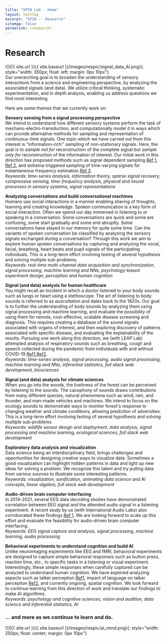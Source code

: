 ```yaml
---
title: "SPIN Lab - Home"
layout: textlay
excerpt: "SPIN -- Research"
sitemap: false
permalink: /research/
---
```

 
# Research
 
![]({{ site.url }}{{ site.baseurl }}/images/respic/signal_data_AI.png){: style="width: 350px; float: left; margin: 0px 10px"}
\
Our overarching goal is to broaden the understanding of sensory interactions from a science and engineering perspective, by analyzing the associated signals (and data). We utilize critical thinking, systematic experimentation, and in depth analysis, enabling us address questions we find most interesting.
<!-- This direction of research is possible thanks also to Neeraj's broad background with different research themes: speech signal modeling and audio signal processing (at IISc), understanding speech perception using behavioral and neural signals (at CMU), sound-based respiratory health diagnosis (at IISc), and spatial audio cognition (at Fraunhofer IIS). -->
 
Here are some themes that we currently work on:
 
**Sensory sensing from a signal processing perspective**\
We intend to understand how different sensory systems perform the task of mechano-electro-transduction, and computationally model it in ways which can provide alternative methods for sampling and representation of continuous-time signals. One topic which we have carved out from this interest is "information-rich'' sampling of non-stationary signals. Here, the goal is to *sample not for* reconstruction of the complete signal *but sample only for* reconstruction of the information of interest. Our initial work in this direction has proposed methods such as signal dependent sampling [Ref 1](https://ieeexplore.ieee.org/abstract/document/6288659), [Ref 2](https://ieeexplore.ieee.org/abstract/document/6983916), and extrema-triggered sampling of time-varying signals for instantaneous frequency estimation [Ref 3](https://www.sciencedirect.com/science/article/pii/S0165168415001383).\
*Keywords: time-series analysis, information theory, sparse signal recovery, compressive sensing, time-frequency analysis, physical and neural processes in sensory systems, signal representations*
 
**Analyzing conversations and build conversational machines**\
Humans use social interactions in a manner enabling sharing of thoughts, learning and creating knowledge. Spoken communication is a key form of social interaction. Often we spend our day immersed in listening to or speaking in a conversation. Some conversations are quick and some are confusing, some start gradually and some end abruptly. Some conversations have stayed in our memory for quite some time. Can the variants of spoken conversation be classified by analyzing the sensory signals exchanged during a conversation? Through this work we aim to explore human spoken conversations by capturing and analyzing the vocal, facial, breathing, heart beats and pupil signals of the participating individuals. This is a long-term effort involving testing of several hypothesis and solving multiple sub-problems.\
*Keywords: real-time multi-channel data acquisition and synchronization, signal processing, machine learning and NNs, psychology-based experiment design, perception and human cognition*
 
**Signal (and data) analysis for human healthcare**\
You might recall an incident in which a doctor listened to your body sounds such as lungs or heart using a stethoscope.
The art of listening to body sounds is referred to as *auscultation* and dates back to the 1820s. Our goal is to further the understanding of body sounds by analyzing them using signal processing and machine learning, and evaluate the possibility of using them for remote, cost-effective, scalable disease screening and diagnosis. This requires creating a database of the sound signals associated with organs of interest, and then exploring discovery of patterns associated with specific disease, and evaluating the explainability of the results. Pursuing one work along this direction, we (with LEAP Lab) attempted analysis of respiratory sounds such as breathing, cough and speech collected during the pandemic from individuals with and without COVID-19 [Ref1](http://eprints.iisc.ac.in/67641/1/coswara-2020-4811-4815.pdf),[Ref2](https://www.sciencedirect.com/science/article/pii/S0885230821001157).\
*Keywords: time-series analysis, signal processing, audio signal processing, machine learning and NNs, inferential statistics, full stack web development, biosciences*
 
**Signal (and data) analysis for climate sciences**\
When you go into the woods, the liveliness of the forest can be perceived by listening to the sounds. The cacophony of sounds draws contributions from many different species, natural phenomena such as wind, rain, and thunder, and man-made vehicles and machines. We intend to focus on the ecology sounds to demonstrate ways to monitor forest's response to changing weather and climate conditions, allowing prediction of adversities. This is a long-term effort involving testing of several hypothesis and solving multiple sub-problems.\
*Keywords: wildlife sensor design and deployment, data analysis, signal processing and machine learning, ecological sciences, full stack web development*
 
**Exploratory data analysis and visualization**\
Data science being an interdisciplinary field, brings challenges and opportunities for designing creative ways to visualize data. Sometimes a good visualization can highlight hidden patterns in data and light up new ideas for solving a problem. We recognize this talent and try pulling data from various sources to illustrate some interesting patterns.\
*Keywords: visualization, sonification, animating data science and AI concepts, linear algebra, full stack web development*
 
**Audio-driven brain computer interfacing**\
In 2014-2021, several EEG data decoding studies have demonstrated correlation between EEG signal and the attended audio signal in a listening experiment. A recent study by us (with International Audio Labs) also corroborated these findings [Ref 1](https://www.cl.uzh.ch/dam/jcr:e4b2bbe9-2648-4224-8a18-439ba0ad0ebd/bookVoiceID_final.pdf#page=23). We are looking forward to scale up this effort and evaluate the feasibility for audio-driven brain computer interfacing.\
*Keywords: EEG signal capture and analysis, signal processing, machine learning, audio processing*
 
**Behavioral experiments to understand cognition and build AI**\
Unlike neuroimaging experiments like EEG and fMRI, behavioral experiments are designed to capture simple behavioral responses such as button press, reaction time, etc., to specific tasks in a listening or visual experiment. Interestingly, these simple responses when carefully captured can be analyzed to understand human cognition. We have explored analyzing aspects such as talker perception [Ref1](https://asa.scitation.org/doi/full/10.1121/1.5084044), impact of language on talker perception [Ref2](https://asa.scitation.org/doi/full/10.1121/10.0002462), and currently ongoing, spatial cognition. We look forward to continue learning from this direction of work and translate our findings to make AI algorithms.\
*Keywords: psychology and cognitive sciences, vision and audition, data science and inferential statistics, AI*
 
<!-- ![]({{ site.url }}{{ site.baseurl }}/images/respic/SmartTip.png){: style="width: 250px; float: left; margin: 0px  10px"}
One of the  projects back from my job-proposal is to develop nanofabricated STM tips. The idea behind these “smart tips” is to use the technologies that were developed over decades in nanofabrication and make them available for scanning probe by using a nano-device instead of the traditional STM tungsten tip. One gains the flexibility of using different functionalities that are known from the fields of nanofabrication and mesoscopic physics. We are collaborating with the group Simon Groeblacher at TU Delft to realize this concept, benefitting from their unparalleled micro/nano fabrication know how.  A prototype of a smart tip is shown to the left. See publications in Microsyst Nanoeng, Nanotechnology, and PRB. -->
 
<!-- **Ultra-stable SI-STM instrument.**  ![]({{ site.url }}{{ site.baseurl }}/images/respic/STMHead.png){: style="width: 250px; float: right; margin: 0px 10px"}
For SI-STM, having the most stable STM head is key. We have used finite element simulations, good choices in material science, and craftsmanship to build the most stable STM head in the world, to our knowledge. See publication in RSI. -->
 
<!-- ![]({{ site.url }}{{ site.baseurl }}/images/respic/SciPost.png){: style="width: 70%; float: center; margin: 0px"} -->
 
### ... and more as we continue to learn and do.

![]({{ site.url }}{{ site.baseurl }}/images/respic/ai_mind.png){: style="width: 250px; float: center; margin: 0px 10px"}